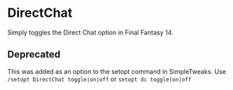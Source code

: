 # DirectChat

Simply toggles the Direct Chat option in Final Fantasy 14.

## Deprecated
This was added as an option to the setopt command in SimpleTweaks. Use `/setopt DirectChat toggle|on|off` or `setopt dc toggle|on|off`
